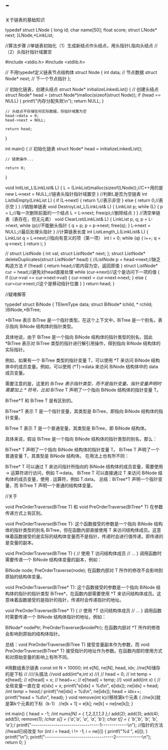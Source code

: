 # -
关于链表的基础知识

typedef struct LNode
{
	long id;
	char name[50];
	float score;
	struct LNode* next;
}LNode,*LinkList;

//算法步骤
//单链表初始化（1）生成新结点作头结点，用头指针L指向头结点 
//（2）头指针指针域置空

#include <stdio.h>
#include <stdlib.h>

// 不用typedef定义链表节点结构体
struct Node {
    int data;           // 节点数据
    struct Node* next;  // 下一个节点指针
};

// 初始化链表，创建头结点
struct Node* initializeLinkedList() {
    // 创建头结点
    struct Node* head = (struct Node*)malloc(sizeof(struct Node));
    if (head == NULL) {
        printf("内存分配失败\n");
        return NULL;
    }
    
    // 头结点不存储任何实际数据，将指针域置为空
    head->data = 0;
    head->next = NULL;

    return head;
}

int main() {
    // 初始化链表
    struct Node* head = initializeLinkedList();
    
    // 链表操作...
    
    return 0;
}


void InitList_L(LinkList& L)
{
	L = (LinkList)malloc(sizeof(LNode));//C++用的是new
	L->next = NULL;//链表头指针指针域置空
}
//判断L是否为空链表
int ListIsEmpty(LinkList L)
{
	if (L->next)
	{
		return 1;//表示非空
	}
	else
	{
		return 0;//表示空
	}
}
//销毁单链表
void DestroyList_L(LinkList& L)
{
	LinkList p;
	while (L)
	{
		p = L;//每一次删除前面的一个结点
		L = L->next;
		free(p);//删除结点
	}
}
//清空单链表（表存在，但无元素）
void ClearList(LinkList& L)
{
	LinkList p, q;
	p = L->next;
	while (p)//不能删头指针
	{
		q = p;
  		p = p->next;
		free(q);
	}
	L->next = NULL;//最后处理头指针
}
//计算链表长度
int ListLength_L(LinkList& L)
{
	LinkList q = L->next;//指向有意义的项（第一项）
	int i = 0;
	while (q)
	{
		i++;
		q = q->next;
	}
	return i;
}

//
struct ListNode {
	int val;
	struct ListNode* next;
};
struct ListNode* deleteDuplicates(struct ListNode* head)
{
	//ListNode p = head->next;//缺乏构造方法
	if (!head)
	{
		return head;//若内容为空，返回原值
	}
	struct ListNode* cur = head;//避免对head直接处理
	while (cur->next)//这个是访问下一项的值
	{
		if (cur->val == cur->next->val)
		{
			cur->next = cur->next->next;
		}
		else
		{
			cur=cur->next;//这个是移动指针位置
		}
	}
	return head;
}


//疑难解答

typedef struct BiNode
{
	TElemType data;
	struct BiNode* lchild, * rchild;
}BiNode,*BiTree;

*BiTree 表示 BiTree 是一个指针类型。在这个上下文中，BiTree 是一个别名，表示指向 BiNode 结构体的指针类型。

具体地说，由于 BiTree 是一个指向 BiNode 结构体的指针类型的别名，因此 *BiTree 表示对 BiTree 类型的指针进行解引用操作，得到指向 BiNode 结构体的实际指针。

例如，如果有一个 BiTree 类型的指针变量 T，可以使用 *T 来访问 BiNode 结构体中的成员变量。例如，可以使用 (*T)->data 来访问 BiNode 结构体中的 data 成员变量。

需要注意的是，这里的 *BiTree 表示指针类型，而不是指针变量。指针变量声明时需要加上 * 符号，比如 BiTree* T 声明了一个指向 BiNode 结构体的指针变量 T。

BiTree*T 和 BiTree T 是有区别的。

BiTree*T 表示 T 是一个指针变量，其类型是 BiTree，即指向 BiNode 结构体的指针变量。

BiTree T 表示 T 是一个普通变量，其类型是 BiTree，即 BiNode 结构体。

具体来说，假设 BiTree 是一个指向 BiNode 结构体的指针类型的别名，那么：

BiTree* T 声明了一个指向 BiNode 结构体的指针变量 T。
BiTree T 声明了一个普通变量 T，其类型是 BiNode 结构体。
在用法上也有所不同：

BiTree* T 可以通过 T 来访问指针所指向的 BiNode 结构体的成员变量，需要使用 -> 运算符进行访问，例如 T->data。
BiTree T 可以直接通过 T 来访问 BiNode 结构体的成员变量，使用 . 运算符，例如 T.data。
总结：BiTree*T 声明一个指针变量，而 BiTree T 声明一个普通的结构体变量。

//关于

void PreOrderTraverse(BiTree T) 和 void PreOrderTraverse(BiTree* T) 在参数传递方式上有区别。

void PreOrderTraverse(BiTree T): 这个函数接受的参数是一个指向 BiNode 结构体的指针类型的别名 BiTree，但在函数内部直接使用 T 来访问结构体成员。这意味着函数接受的是实际的结构体变量而不是指针，传递时会进行值传递，即传递的是变量的副本。


void PreOrderTraverse(BiTree T)
{
    // 使用 T 访问结构体成员
    // ...
}
调用函数时需要传递一个 BiNode 结构体变量的副本，例如：


BiNode node;
PreOrderTraverse(node);
在函数内部对 T 所作的修改不会影响到原始的结构体变量。

void PreOrderTraverse(BiTree* T): 这个函数接受的参数是一个指向 BiNode 结构体的指针的指针类型 BiTree*，在函数内部需要使用 *T 来访问结构体成员。这意味着函数接受的是指针的指针，传递时会传递指针的地址。


void PreOrderTraverse(BiTree* T)
{
    // 使用 *T 访问结构体成员
    // ...
}
调用函数时需要传递一个 BiNode 结构体指针的地址，例如：


BiNode* nodePtr;
PreOrderTraverse(&nodePtr);
在函数内部对 *T 所作的修改会影响到原始的结构体指针。

总结：void PreOrderTraverse(BiTree T) 接受变量副本作为参数，而 void PreOrderTraverse(BiTree* T) 接受指针的地址作为参数。在函数内部的使用方式和对原始变量的影响上有所不同。

#用数组表示链表
const int N = 10000;
int e[N], ne[N], head, idx;
//ne[N]储存的是下标
// 
////头插法
//void add(int*e,int x)
//{
//	head = 0;
//	int temp = e[head];
//	e[head] = x;
//	head++;
//	e[head] = temp;
//}
void add(int x)
{
	//全局变量一直在变
	e[idx] = x;
	printf("e[idx] = %d\n", e[idx]);
	ne[idx] = head;
	/*int temp = head;*/
	printf("ne[idx] = %d\n", ne[idx]);
	head = idx++;
	printf("head = %d\n", head);
}
void remove(int k)//移除第k个元素
{
	//ne[k]就是第k个元素的下标（k-1）
	//e[k + 1] = e[k];
	ne[k] = ne[ne[k]];
}

int main()
{
	head = -1;
	/*int nums[N] = { 1,2,3,1,1,3 };*/
	add(2);
	add(3);
	add(4);
	add(5);
	remove(1);
	/*char s[] = {'a','a', 'a', 'a', 'b'};
	char t[] = { 'b','b', 'b', 'b', 'a'};*/
	printf("----------------------------------1-------------\n");
	//指针的方法
	//head已经改变
	for (int i = head; i != -1; i = ne[i]) {
		printf("%d ", e[i]);
	}
	printf("\n");
	printf("----------------------------------2-------------\n");
	return 0;
}
